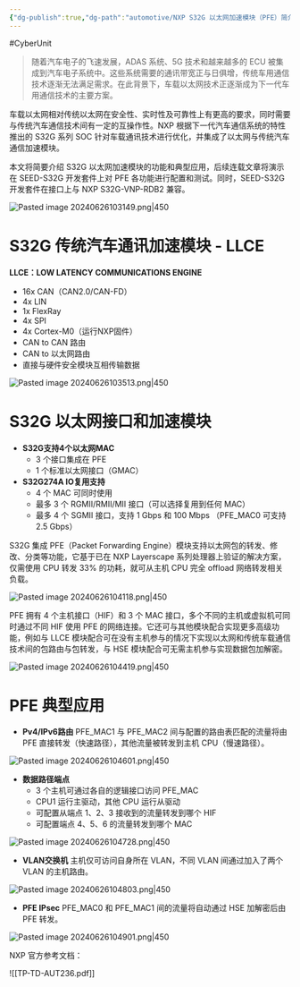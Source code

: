 ```yaml
---
{"dg-publish":true,"dg-path":"automotive/NXP S32G 以太网加速模块（PFE）简介.md","permalink":"/automotive/NXP S32G 以太网加速模块（PFE）简介/","created":"2024-06-26T10:30:51.000+08:00","updated":"2025-04-02T14:31:08.614+08:00"}
---
```



#CyberUnit

> 随着汽车电子的飞速发展，ADAS 系统、5G 技术和越来越多的 ECU 被集成到汽车电子系统中。这些系统需要的通讯带宽正与日俱增，传统车用通信技术逐渐无法满足需求。在此背景下，车载以太网技术正逐渐成为下一代车用通信技术的主要方案。

车载以太网相对传统以太网在安全性、实时性及可靠性上有更高的要求，同时需要与传统汽车通信技术间有一定的互操作性。NXP 根据下一代汽车通信系统的特性推出的 S32G 系列 SOC 针对车载通讯技术进行优化，并集成了以太网与传统汽车通信加速模块。

本文将简要介绍 S32G 以太网加速模块的功能和典型应用，后续连载文章将演示在 SEED-S32G 开发套件上对 PFE 各功能进行配置和测试。同时，SEED-S32G 开发套件在接口上与 NXP S32G-VNP-RDB2 兼容。

![Pasted image 20240626103149.png|450](/img/user/0.Asset/resource/Pasted%20image%2020240626103149.png)

# S32G 传统汽车通讯加速模块 - LLCE

**LLCE：LOW LATENCY COMMUNICATIONS ENGINE**

- 16x CAN（CAN2.0/CAN-FD）
- 4x LIN
- 1x FlexRay
- 4x SPI
- 4x Cortex-M0（运行NXP固件）
- CAN to CAN 路由
- CAN to 以太网路由
- 直接与硬件安全模块互相传输数据

![Pasted image 20240626103513.png|450](/img/user/0.Asset/resource/Pasted%20image%2020240626103513.png)

# S32G 以太网接口和加速模块

- **S32G支持4个以太网MAC**
	- 3 个接口集成在 PFE
	- 1 个标准以太网接口（GMAC）
- **S32G274A IO复用支持**
	- 4 个 MAC 可同时使用
	- 最多 3 个 RGMII/RMII/MII 接口（可以选择复用到任何 MAC）
	- 最多 4 个 SGMII 接口，支持 1 Gbps 和 100 Mbps （PFE_MAC0 可支持 2.5 Gbps）

S32G 集成 PFE（Packet Forwarding Engine）模块支持以太网包的转发、修改、分类等功能，它基于已在 NXP Layerscape 系列处理器上验证的解决方案，仅需使用 CPU 转发 33% 的功耗，就可从主机 CPU 完全 offload 网络转发相关负载。

![Pasted image 20240626104118.png|450](/img/user/0.Asset/resource/Pasted%20image%2020240626104118.png)

PFE 拥有 4 个主机接口（HIF）和 3 个 MAC 接口，多个不同的主机或虚拟机可同时通过不同 HIF 使用 PFE 的网络连接。它还可与其他模块配合实现更多高级功能，例如与 LLCE 模块配合可在没有主机参与的情况下实现以太网和传统车载通信技术间的包路由与包转发，与 HSE 模块配合可无需主机参与实现数据包加解密。

![Pasted image 20240626104419.png|450](/img/user/0.Asset/resource/Pasted%20image%2020240626104419.png)

# PFE 典型应用

- **Pv4/IPv6路由**
PFE_MAC1 与 PFE_MAC2 间与配置的路由表匹配的流量将由 PFE 直接转发（快速路径），其他流量被转发到主机 CPU（慢速路径）。

![Pasted image 20240626104601.png|450](/img/user/0.Asset/resource/Pasted%20image%2020240626104601.png)

- **数据路径端点**
	- 3 个主机可通过各自的逻辑接口访问 PFE_MAC
	- CPU1 运行主驱动，其他 CPU 运行从驱动
	- 可配置从端点 1、2、3 接收到的流量转发到哪个 HIF
	- 可配置端点 4、5、6 的流量转发到哪个 MAC

![Pasted image 20240626104728.png|450](/img/user/0.Asset/resource/Pasted%20image%2020240626104728.png)

- **VLAN交换机**
主机仅可访问自身所在 VLAN，不同 VLAN 间通过加入了两个 VLAN 的主机路由。

![Pasted image 20240626104803.png|450](/img/user/0.Asset/resource/Pasted%20image%2020240626104803.png)

- **PFE IPsec**
PFE_MAC0 和 PFE_MAC1 间的流量将自动通过 HSE 加解密后由 PFE 转发。

![Pasted image 20240626104901.png|450](/img/user/0.Asset/resource/Pasted%20image%2020240626104901.png)

NXP 官方参考文档：

![[TP-TD-AUT236.pdf]]